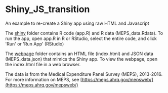 # Shiny_JS_transition
An example to re-create a Shiny app using raw HTML and Javascript

The [shiny](shiny) folder contains R code (app.R) and R data (MEPS_data.Rdata). To run the app, open app.R in R or RStudio, select the entire code, and click 'Run' or 'Run App' (RStudio)

The [webpage](webpage) folder contains an HTML file (index.html) and JSON data (MEPS_data.json) that mimics the Shiny app. To view the webpage, open the index.html file in a web browser.

The data is from the Medical Expenditure Panel Survey (MEPS), 2013-2016. For more information on MEPS, see [https://meps.ahrq.gov/mepsweb/](https://meps.ahrq.gov/mepsweb/)
